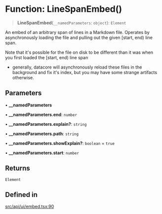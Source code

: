 # Function: LineSpanEmbed()

> **LineSpanEmbed**(`__namedParameters`: `object`): `Element`

An embed of an arbitrary span of lines in a Markdown file. Operates by asynchronously loading the file and pulling
out the given [start, end) line span.

Note that it's possible for the file on disk to be different than it was when you first loaded the [start, end) line span
- generally, datacore will asynchronously reload these files in the background and fix it's index, but you may have some
strange artifacts otherwise.

## Parameters

• **\_\_namedParameters**

• **\_\_namedParameters.end**: `number`

• **\_\_namedParameters.explain?**: `string`

• **\_\_namedParameters.path**: `string`

• **\_\_namedParameters.showExplain?**: `boolean` = `true`

• **\_\_namedParameters.start**: `number`

## Returns

`Element`

## Defined in

[src/api/ui/embed.tsx:90](https://github.com/GamerGirlandCo/datacore/blob/73f36550e501eb29175b69b6a097ff3d4401efc7/src/api/ui/embed.tsx#L90)
